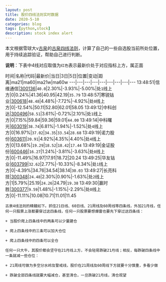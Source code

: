 ```yaml
---
layout: post
title: 股价四线法则实时数据
date: 2020-5-10
categories: blog
tags: [python,stock]
description: stock index alert
---
```



本文根据雪球大v[古泉](https://xueqiu.com/u/7148646888)的[古泉四线法则](https://xueqiu.com/7148646888/130498192)，计算了自己的一些自选股当前所处位置，用于持续追踪验证，帮助自己进行判断。

**说明**：下表中4线对应取值为`红色`表示最新价处于对应指标上方，属正面

时间|名称|代码|最新价|当日|3日|5日|位置|变动|距离|ma21|ma60|ma21w|ma60w
---|---|---|---|---|---|---|---|---
13:48:51|信维通信|[300136](https://xueqiu.com/S/SZ300136)|`40.0`|2.30%|-3.93%|-5.00%|处`1`线上方|0|0.24%|41.36|40.95|42.19|`35.79`
13:48:57|寒锐钴业|[300618](https://xueqiu.com/S/SZ300618)|`48.48`|4.48%|-7.72%|-4.92%|处`0`线上方|0|-12.54%|50.11|52.80|62.01|58.05
13:49:12|中科创达|[300496](https://xueqiu.com/S/SZ300496)|`58.51`|3.61%|-0.72%|2.10%|处`1`线上方|0|7.15%|59.84|59.36|59.01|`44.00`
13:49:14|中科曙光|[603019](https://xueqiu.com/S/SH603019)|`38.74`|6.81%|-1.94%|-1.52%|处`4`线上方|0|16.97%|`37.02`|`34.35`|`33.54`|`28.68`
13:49:19|诺力股份|[603611](https://xueqiu.com/S/SH603611)|`20.91`|4.92%|4.35%|4.40%|处`4`线上方|0|13.68%|`19.29`|`18.52`|`18.42`|`17.44`
13:49:19|金证股份|[600446](https://xueqiu.com/S/SH600446)|`16.27`|1.24%|-3.81%|-3.63%|处`0`线上方|0|-11.49%|16.97|17.91|18.72|20.24
13:49:25|华友钴业|[603799](https://xueqiu.com/S/SH603799)|`32.62`|2.77%|-10.33%|-8.34%|处`1`线上方|0|-4.39%|34.76|34.54|38.14|`30.03`
13:49:27|长亮科技|[300348](https://xueqiu.com/S/SZ300348)|`24.48`|2.30%|0.90%|-1.63%|处`2`线上方|1|5.79%|25.19|`24.26`|24.79|`19.38`
13:49:30|赢时胜|[300377](https://xueqiu.com/S/SZ300377)|`9.59`|1.48%|-1.15%|-2.29%|处`0`线上方|0|-11.11%|10.08|10.71|11.01|11.45

```
古泉4线法则的精髓如下。抓住21日线、60日线、21周线及60周线等四条线，外加21月线，任何一只股票上涨都要穿过这四条线，任何一只股票要想爆雷也要先下穿过这四条线：

+ 当股价爬上四条线中的两条可以少量建仓

+ 爬上四条线中的三条可以加大仓位

+ 爬上四条线中的四条可以全仓

任何一只大牛，其股价都会坚守在21月线上方，不会轻易跌破21月线；相反，每跌破四条线中一条就减一些仓位：

+ 21周线可做为多空分水岭及警戒线，股价在21周线及60周线下方就要十分慎重，多看少做

+ 跌破全部四条线就要大幅减仓，甚至清仓，一旦跌破21月线，清仓观望
```